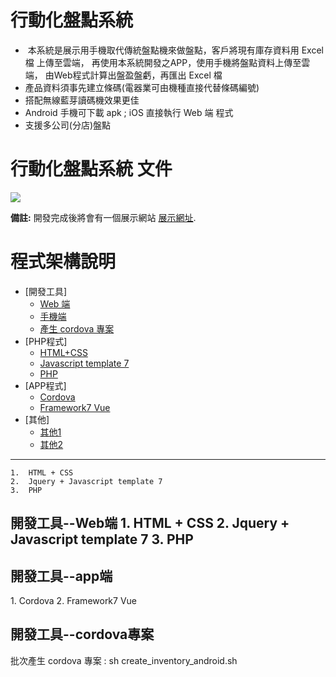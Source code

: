 # 行動化盤點系統
  *   本系統是展示用手機取代傳統盤點機來做盤點，客戶將現有庫存資料用 Excel 檔 上傳至雲端，
      再使用本系統開發之APP，使用手機將盤點資料上傳至雲端，
      由Web程式計算出盤盈盤虧，再匯出 Excel 檔
  *   產品資料須事先建立條碼(電器業可由機種直接代替條碼編號)    
  *   搭配無線藍芽讀碼機效果更佳
  *   Android 手機可下載 apk ; iOS 直接執行 Web 端 程式
  *   支援多公司(分店)盤點

行動化盤點系統 文件
==================

![](http://michael1.cp35.secserverpros.com/uploads/tad_book3/book_28.png)

**備註:** 開發完成後將會有一個展示網站 [展示網址][eng-doc].

[eng-doc]:http://michael1.cp35.secserverpros.com/

程式架構說明
================

*   [開發工具]
    *   [Web 端](#web)
    *   [手機端](#app)
    *   [產生 cordova 專案](#cordova)
*   [PHP程式]
    *   [HTML+CSS](#HTML)
    *   [Javascript template 7](#JQUERY)
    *   [PHP](#PHP)
*   [APP程式]
    *   [Cordova](#app-1)
    *   [Framework7 Vue](#app-2)
*   [其他]
    *   [其他1](#other1)
    *   [其他2](#other2)


* * *
    1.  HTML + CSS
    2.  Jquery + Javascript template 7
    3.  PHP

<h2 id="web">開發工具--Web端
    1.  HTML + CSS
    2.  Jquery + Javascript template 7
    3.  PHP
</h2>
<h2 id="app">開發工具--app端</h2>
    1.  Cordova
    2.  Framework7 Vue

<h2 id="cordova">開發工具--cordova專案 </h2>
    批次產生 cordova 專案 : sh create_inventory_android.sh



